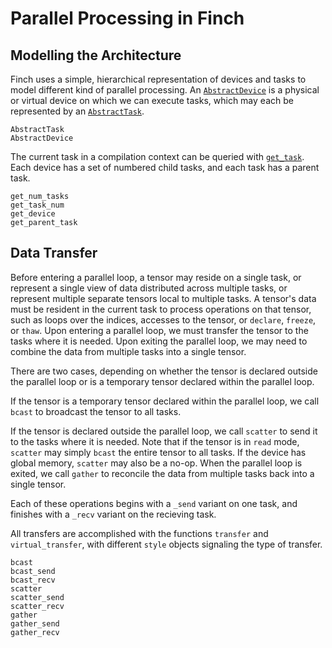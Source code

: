 # Parallel Processing in Finch

## Modelling the Architecture

Finch uses a simple, hierarchical representation of devices and tasks to model
different kind of parallel processing. An [`AbstractDevice`](@ref) is a physical or
virtual device on which we can execute tasks, which may each be represented by
an [`AbstractTask`](@ref).

```@docs
AbstractTask
AbstractDevice
```

The current task in a compilation context can be queried with
[`get_task`](@ref). Each device has a set of numbered child
tasks, and each task has a parent task.

```@docs
get_num_tasks
get_task_num
get_device
get_parent_task
```

## Data Transfer

Before entering a parallel loop, a tensor may reside on a single task, or
represent a single view of data distributed across multiple tasks, or represent
multiple separate tensors local to multiple tasks. A tensor's data must be
resident in the current task to process operations on that tensor, such as loops
over the indices, accesses to the tensor, or `declare`, `freeze`, or `thaw`.
Upon entering a parallel loop, we must transfer the tensor to the tasks
where it is needed. Upon exiting the parallel loop, we may need to combine
the data from multiple tasks into a single tensor.

There are two cases, depending on whether the tensor is declared outside the
parallel loop or is a temporary tensor declared within the parallel loop.

If the tensor is a temporary tensor declared within the parallel loop, we call
`bcast` to broadcast the tensor to all tasks.

If the tensor is declared outside the parallel loop, we call `scatter` to
send it to the tasks where it is needed. Note that if the tensor is in `read` mode,
`scatter` may simply `bcast` the entire tensor to all tasks. If the device has global
memory, `scatter` may also be a no-op. When the parallel loop is exited, we call
`gather` to reconcile the data from multiple tasks back into a single tensor.

Each of these operations begins with a `_send` variant on one task, and
finishes with a `_recv` variant on the recieving task.

All transfers are accomplished with the functions `transfer` and `virtual_transfer`, with
different `style` objects signaling the type of transfer.

```@docs
bcast
bcast_send
bcast_recv
scatter
scatter_send
scatter_recv
gather
gather_send
gather_recv
```